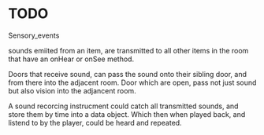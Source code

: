 TODO
====

Sensory_events

sounds emiited from an item, are transmitted to all other items in the room that have an onHear or onSee method.

Doors that receive sound, can pass the sound onto their sibling door, and from there into the adjacent room. Door which are open, pass not just sound but also vision into the adjancent room.

A sound recorcing instrucment could catch all transmitted sounds, and store them by time into a data object. Which then when played back, and listend to by the player, could be heard and repeated.
